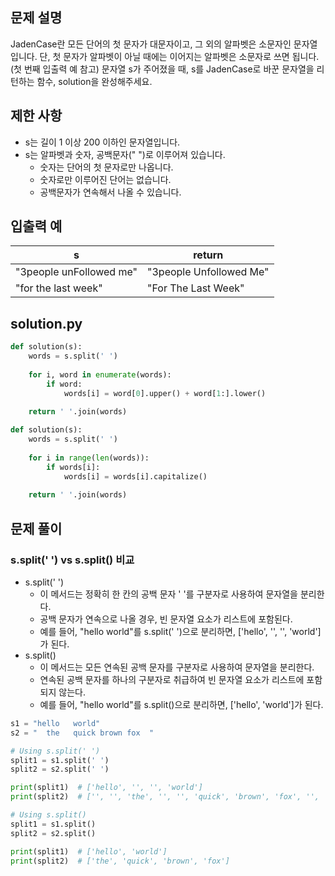## 문제 설명
JadenCase란 모든 단어의 첫 문자가 대문자이고, 그 외의 알파벳은 소문자인 문자열입니다. 단, 첫 문자가 알파벳이 아닐 때에는 이어지는 알파벳은 소문자로 쓰면 됩니다. (첫 번째 입출력 예 참고)
문자열 s가 주어졌을 때, s를 JadenCase로 바꾼 문자열을 리턴하는 함수, solution을 완성해주세요.

## 제한 사항
- s는 길이 1 이상 200 이하인 문자열입니다.
- s는 알파벳과 숫자, 공백문자(" ")로 이루어져 있습니다.
    - 숫자는 단어의 첫 문자로만 나옵니다.
    - 숫자로만 이루어진 단어는 없습니다.
    - 공백문자가 연속해서 나올 수 있습니다.

## 입출력 예
|s|return|
|------|---|
|"3people unFollowed me"|"3people Unfollowed Me"|
|"for the last week"|"For The Last Week"|

## solution.py
``` python
def solution(s):
    words = s.split(' ')
    
    for i, word in enumerate(words):
        if word:
            words[i] = word[0].upper() + word[1:].lower()
    
    return ' '.join(words)
```
``` python
def solution(s):
    words = s.split(' ')
    
    for i in range(len(words)):
        if words[i]:
            words[i] = words[i].capitalize()
    
    return ' '.join(words)
```

## 문제 풀이
### s.split(' ') vs s.split() 비교
- s.split(' ')
    - 이 메서드는 정확히 한 칸의 공백 문자 ' '를 구분자로 사용하여 문자열을 분리한다.
    - 공백 문자가 연속으로 나올 경우, 빈 문자열 요소가 리스트에 포함된다.
    - 예를 들어, "hello world"를 s.split(' ')으로 분리하면, ['hello', '', '', 'world']가 된다.
- s.split()
    - 이 메서드는 모든 연속된 공백 문자를 구분자로 사용하여 문자열을 분리한다.
    - 연속된 공백 문자를 하나의 구분자로 취급하여 빈 문자열 요소가 리스트에 포함되지 않는다.
    - 예를 들어, "hello world"를 s.split()으로 분리하면, ['hello', 'world']가 된다.

``` python
s1 = "hello   world"
s2 = "  the   quick brown fox  "

# Using s.split(' ')
split1 = s1.split(' ')
split2 = s2.split(' ')

print(split1)  # ['hello', '', '', 'world']
print(split2)  # ['', '', 'the', '', '', 'quick', 'brown', 'fox', '', '']

# Using s.split()
split1 = s1.split()
split2 = s2.split()

print(split1)  # ['hello', 'world']
print(split2)  # ['the', 'quick', 'brown', 'fox']
```
